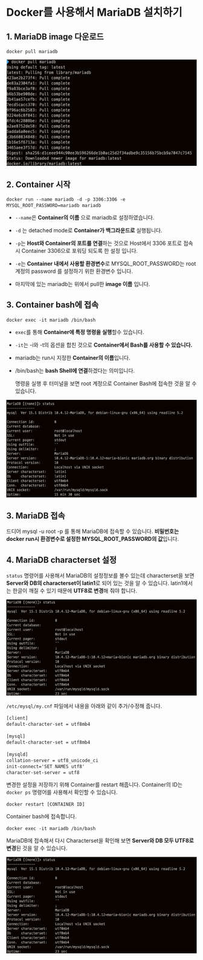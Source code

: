 # Docker를 사용해서 MariaDB 설치하기

## 1. MariaDB image 다운로드

```
docker pull mariadb
```

![1.png](./image/1.png)

## 2. Container 시작

````
docker run --name mariadb -d -p 3306:3306 -e MYSQL_ROOT_PASSWORD=mariadb mariadb
````

- ``--name``은 **Container의 이름** 으로 mariadb로 설정하였습니다.

- ``-d`` 는 detached mode로 **Container가 백그라운드로** 실행됩니다.

- ``-p``는 **Host와 Container의 포트를 연결**하는 것으로 Host에서  3306 포트로 접속시 Container 3306으로 포워딩 되도록 한 설정 입니다.

- ``-e``는 **Container 내에서 사용할 환경변수**로 MYSQL_ROOT_PASSWORD는 root 계정의 password 를 설정하기 위한 환경변수 입니다.

- 마지막에 있는 mariadb는 위에서 pull한 **image 이름** 입니다.


## 3. Container bash에 접속

```
docker exec -it mariadb /bin/bash
```

- ``exec``를 통해 **Container에 특정 명령을 실행**할수 있습니다.

- ``-it``는 -i와 -t의 옵션을 합친 것으로 **Container에서 Bash를 사용할 수 있습니다.**

- mariadb는 run시 지정한 **Container의 이름**입니다.

- /bin/bash는 **bash Shell에 연결**하겠다는 의미입니다.

    
  
     명령을 실행 후 터미널을 보면 root 계정으로 Container Bash에 접속한 것을 알 수 있습니다.

![3.png](./image/3.png)

## 3. MariaDB 접속

드디어 mysql -u root -p 를 통해 MariaDB에 접속할 수 있습니다. **비밀번호는 docker run시 환경변수로 설정한 MYSQL_ROOT_PASSWORD의 값**입니다.

## 4. MariaDB characterset 설정

`status` 명령어를 사용해서 MariaDB의 설정정보를 볼수 있는데 characterset을 보면 **Server와 DB의 characterset이 latin1**로 되어 있는 것을 알 수 있습니다. latin1에서는 한글이 깨질 수 있기 때문에 **UTF8로 변경**해 줘야 합니다.

![4.png](./image/4.png)

`/etc/mysql/my.cnf` 파일에서 내용을 아래와 같이 추가/수정해 줍니다.

    [client]
    default-character-set = utf8mb4
    
    [mysql]
    default-character-set = utf8mb4
    
    [mysqld]
    collation-server = utf8_unicode_ci
    init-connect='SET NAMES utf8'
    character-set-server = utf8

변경한 설정을 저장하기 위해 Container를 restart 해줍니다. Container의 ID는 `docker ps` 명령어를 사용해서 확인할 수 있습니다.

    docker restart [CONTAINER ID]

Container bash에 접속합니다.

```
docker exec -it mariadb /bin/bash
```

MariaDB에 접속해서 다시 Characterset을 확인해 보면 **Server와 DB 모두 UTF8로 변경**된 것을 알 수 있습니다.

![5](./image/5.png)

